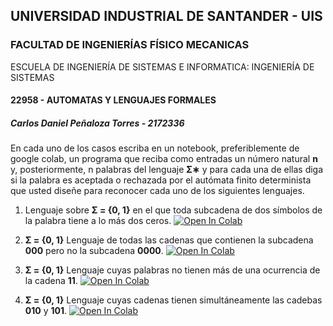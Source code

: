 ## UNIVERSIDAD INDUSTRIAL DE SANTANDER - UIS
### FACULTAD DE INGENIERÍAS FÍSICO MECANICAS
ESCUELA DE INGENIERÍA DE SISTEMAS E INFORMATICA: INGENIERÍA DE SISTEMAS
#### 22958 - AUTOMATAS Y LENGUAJES FORMALES

##### Carlos Daniel Peñaloza Torres - 2172336

En cada uno de los casos escriba en un notebook, preferiblemente de google colab, un programa que reciba como
entradas un número natural **n** y, posteriormente, n palabras del lenguaje **Σ∗** y para cada una de ellas diga si la
palabra es aceptada o rechazada por el autómata finito determinista que usted diseñe para reconocer cada uno
de los siguientes lenguajes.

1. Lenguaje sobre **Σ = {0, 1}** en el que toda subcadena de dos símbolos de la palabra tiene a lo más dos
ceros.  [![Open In Colab](https://colab.research.google.com/assets/colab-badge.svg)](https://colab.research.google.com/drive/1lpZq4pRnVdClszYUX2-HRDoSm8JckbNj?usp=sharing)

2. **Σ = {0, 1}** Lenguaje de todas las cadenas que contienen la subcadena **000** pero no la subcadena **0000**.   [![Open In Colab](https://colab.research.google.com/assets/colab-badge.svg)](https://colab.research.google.com/drive/1WJQEWghR_32pBm79tKGunzLvv_WWtFrM?usp=sharing)

3. **Σ = {0, 1}** Lenguaje cuyas palabras no tienen más de una ocurrencia de la cadena **11**.  [![Open In Colab](https://colab.research.google.com/assets/colab-badge.svg)](https://colab.research.google.com/drive/1MhC0dPbKpRFdZwxeul4KUAys1g9BcP0B?usp=sharing)

4. **Σ = {0, 1}** Lenguaje cuyas cadenas tienen simultáneamente las cadebas **010** y **101**.  [![Open In Colab](https://colab.research.google.com/assets/colab-badge.svg)](https://colab.research.google.com/drive/1jP-xejoeA_PMMHe5NuSHIjC8QJcIiUbr?usp=sharing)

